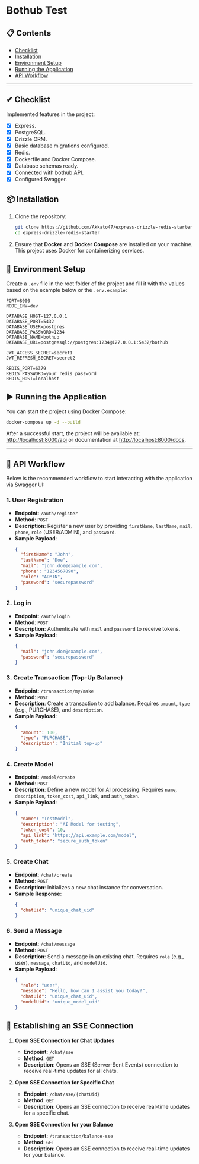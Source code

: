 # Bothub Test

## 📋 Contents

- [Checklist](#-checklist)
- [Installation](#-installation)
- [Environment Setup](#-environment-setup)
- [Running the Application](#-running-the-application)
- [API Workflow](#-api-workflow)

---

## ✔ Checklist

Implemented features in the project:

- [x] Express.
- [x] PostgreSQL.
- [x] Drizzle ORM.
- [x] Basic database migrations configured.
- [x] Redis.
- [x] Dockerfile and Docker Compose.
- [x] Database schemas ready.
- [x] Connected with bothub API.
- [x] Configured Swagger.

## 📦 Installation

1. Clone the repository:

   ```bash
   git clone https://github.com/Akkato47/express-drizzle-redis-starter.git
   cd express-drizzle-redis-starter
   ```

2. Ensure that **Docker** and **Docker Compose** are installed on your machine. This project uses Docker for containerizing services.

## 🔧 Environment Setup

Create a `.env` file in the root folder of the project and fill it with the values based on the example below or the `.env.example`:

```env
PORT=8000
NODE_ENV=dev

DATABASE_HOST=127.0.0.1
DATABASE_PORT=5432
DATABASE_USER=postgres
DATABASE_PASSWORD=1234
DATABASE_NAME=bothub
DATABASE_URL=postgresql://postgres:1234@127.0.0.1:5432/bothub

JWT_ACCESS_SECRET=secret1
JWT_REFRESH_SECRET=secret2

REDIS_PORT=6379
REDIS_PASSWORD=your_redis_password
REDIS_HOST=localhost
```

## ▶️ Running the Application

You can start the project using Docker Compose:

```bash
docker-compose up -d --build
```

After a successful start, the project will be available at: [http://localhost:8000/api](http://localhost:8000/api) or documentation at [http://localhost:8000/docs](http://localhost:8000/docs).

---

## 🔄 API Workflow

Below is the recommended workflow to start interacting with the application via Swagger UI:

### 1. **User Registration**

- **Endpoint**: `/auth/register`
- **Method**: `POST`
- **Description**: Register a new user by providing `firstName`, `lastName`, `mail`, `phone`, `role` (USER/ADMIN), and `password`.
- **Sample Payload**:
  ```json
  {
    "firstName": "John",
    "lastName": "Doe",
    "mail": "john.doe@example.com",
    "phone": "1234567890",
    "role": "ADMIN",
    "password": "securepassword"
  }
  ```

### 2. **Log in**

- **Endpoint**: `/auth/login`
- **Method**: `POST`
- **Description**: Authenticate with `mail` and `password` to receive tokens.
- **Sample Payload**:
  ```json
  {
    "mail": "john.doe@example.com",
    "password": "securepassword"
  }
  ```

### 3. **Create Transaction (Top-Up Balance)**

- **Endpoint**: `/transaction/my/make`
- **Method**: `POST`
- **Description**: Create a transaction to add balance. Requires `amount`, `type` (e.g., PURCHASE), and `description`.
- **Sample Payload**:
  ```json
  {
    "amount": 100,
    "type": "PURCHASE",
    "description": "Initial top-up"
  }
  ```

### 4. **Create Model**

- **Endpoint**: `/model/create`
- **Method**: `POST`
- **Description**: Define a new model for AI processing. Requires `name`, `description`, `token_cost`, `api_link`, and `auth_token`.
- **Sample Payload**:
  ```json
  {
    "name": "TestModel",
    "description": "AI Model for testing",
    "token_cost": 10,
    "api_link": "https://api.example.com/model",
    "auth_token": "secure_auth_token"
  }
  ```

### 5. **Create Chat**

- **Endpoint**: `/chat/create`
- **Method**: `POST`
- **Description**: Initializes a new chat instance for conversation.
- **Sample Response**:
  ```json
  {
    "chatUid": "unique_chat_uid"
  }
  ```

### 6. **Send a Message**

- **Endpoint**: `/chat/message`
- **Method**: `POST`
- **Description**: Send a message in an existing chat. Requires `role` (e.g., user), `message`, `chatUid`, and `modelUid`.
- **Sample Payload**:
  ```json
  {
    "role": "user",
    "message": "Hello, how can I assist you today?",
    "chatUid": "unique_chat_uid",
    "modelUid": "unique_model_uid"
  }
  ```

## 📡 Establishing an SSE Connection

1. **Open SSE Connection for Chat Updates**

   - **Endpoint**: `/chat/sse`
   - **Method**: `GET`
   - **Description**: Opens an SSE (Server-Sent Events) connection to receive real-time updates for all chats.

2. **Open SSE Connection for Specific Chat**

   - **Endpoint**: `/chat/sse/{chatUid}`
   - **Method**: `GET`
   - **Description**: Opens an SSE connection to receive real-time updates for a specific chat.

3. **Open SSE Connection for your Balance**

   - **Endpoint**: `/transaction/balance-sse`
   - **Method**: `GET`
   - **Description**: Opens an SSE connection to receive real-time updates for your balance.
